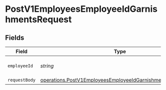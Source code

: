 # PostV1EmployeesEmployeeIdGarnishmentsRequest


## Fields

| Field                                                                                                                                             | Type                                                                                                                                              | Required                                                                                                                                          | Description                                                                                                                                       |
| ------------------------------------------------------------------------------------------------------------------------------------------------- | ------------------------------------------------------------------------------------------------------------------------------------------------- | ------------------------------------------------------------------------------------------------------------------------------------------------- | ------------------------------------------------------------------------------------------------------------------------------------------------- |
| `employeeId`                                                                                                                                      | *string*                                                                                                                                          | :heavy_check_mark:                                                                                                                                | The UUID of the employee                                                                                                                          |
| `requestBody`                                                                                                                                     | [operations.PostV1EmployeesEmployeeIdGarnishmentsRequestBody](../../../sdk/models/operations/postv1employeesemployeeidgarnishmentsrequestbody.md) | :heavy_minus_sign:                                                                                                                                | N/A                                                                                                                                               |